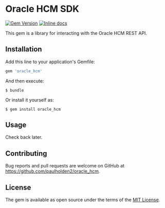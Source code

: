 # Oracle HCM SDK

[![Gem Version](https://badge.fury.io/rb/oracle_hcm.svg)](https://badge.fury.io/rb/oracle_hcm) [![Inline docs](http://inch-ci.org/github/paulholden2/oracle_hcm.svg?branch=master)](http://inch-ci.org/github/paulholden2/oracle_hcm)

This gem is a library for interacting with the Oracle HCM REST API.

## Installation

Add this line to your application's Gemfile:

```ruby
gem 'oracle_hcm'
```

And then execute:

    $ bundle

Or install it yourself as:

    $ gem install oracle_hcm

## Usage

Check back later.

## Contributing

Bug reports and pull requests are welcome on GitHub at https://github.com/paulholden2/oracle_hcm.

## License

The gem is available as open source under the terms of the [MIT License](https://opensource.org/licenses/MIT).
